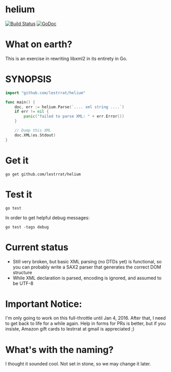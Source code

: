 # helium

[![Build Status](https://travis-ci.org/lestrrat/helium.svg?branch=master)](https://travis-ci.org/lestrrat/helium)
[![GoDoc](https://godoc.org/github.com/lestrrat/helium?status.svg)](https://godoc.org/github.com/lestrrat/helium)

# What on earth?

This is an exercise in rewriting libxml2 in its entirety in Go.

# SYNOPSIS

```go
import "github.com/lestrrat/helium"

func main() {
    doc, err := helium.Parse(`.... xml string ....`)
    if err != nil {
        panic("failed to parse XML: " + err.Error())
    }

    // Dump this XML
    doc.XML(os.Stdout)
}
```

# Get it

```
go get github.com/lestrrat/helium
```

# Test it

```
go test
```

In order to get helpful debug messages:

```
go test -tags debug
```

# Current status

* Still very broken, but basic XML parsing (no DTDs yet) is functional, so you can probably write a SAX2 parser that generates the correct DOM structure
* While XML declaration is parsed, encoding is ignored, and assumed to be UTF-8

# Important Notice:

I'm only going to work on this full-throttle until Jan 4, 2016. After that, I need to get back to life for a while again. Help in forms for PRs is better, but if you insiste, Amazon gift cards to lestrrat at gmail is appreciated ;)

# What's with the naming?

I thought it sounded cool. Not set in stone, so we may change it later.
